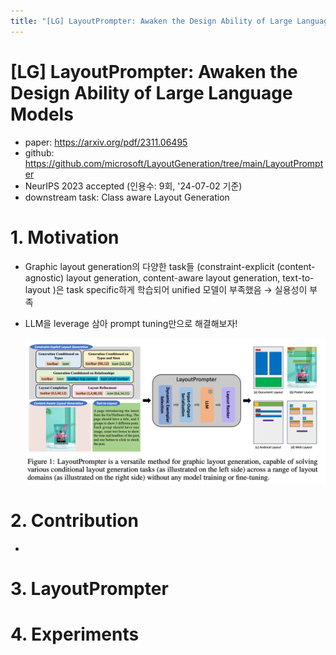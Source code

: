 ```yaml
---
title: "[LG] LayoutPrompter: Awaken the Design Ability of Large Language Models"
---
```

# [LG] LayoutPrompter: Awaken the Design Ability of Large Language Models

- paper: https://arxiv.org/pdf/2311.06495
- github: https://github.com/microsoft/LayoutGeneration/tree/main/LayoutPrompter
- NeurIPS 2023 accepted (인용수: 9회, '24-07-02 기준)
- downstream task: Class aware Layout Generation

# 1. Motivation

- Graphic layout generation의 다양한 task들 (constraint-explicit (content-agnostic) layout generation, content-aware layout generation, text-to-layout )은 task specific하게 학습되어 unified 모델이 부족했음 $\to$ 실용성이 부족

- LLM을 leverage 삼아 prompt tuning만으로 해결해보자!

  ![](../images/2024-07-02/image-20240704163819182.png)

# 2. Contribution

- 

# 3. LayoutPrompter

# 4. Experiments
